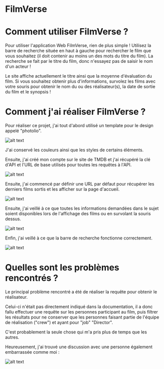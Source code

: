 # FilmVerse

# Comment utiliser FilmVerse ?

Pour utiliser l'application Web FilmVerse, rien de plus simple ! Utilisez la barre de recherche située en haut à gauche pour rechercher le film que vous souhaitez (il doit contenir au moins un des mots du titre du film). La recherche se fait par le titre du film, donc n'essayez pas de saisir le nom d'un acteur !

Le site affiche actuellement le titre ainsi que la moyenne d'évaluation du film. Si vous souhaitez obtenir plus d'informations, survolez les films avec votre souris pour obtenir le nom du ou des réalisateur(s), la date de sortie du film et le synopsis !

# Comment j'ai réaliser FilmVerse ?

Pour réaliser ce projet, j'ai tout d'abord utilisé un template pour le design appelé "photolio".

![alt text](https://media.discordapp.net/attachments/990649587956056165/1111629478146363422/Capture_decran_2023-05-25_135312.png?width=1365&height=671)

J'ai conservé les couleurs ainsi que les styles de certains éléments.

Ensuite, j'ai créé mon compte sur le site de TMDB et j'ai récupéré la clé d'API et l'URL de base utilisés pour toutes les requêtes à l'API.

![alt text](https://media.discordapp.net/attachments/990649587956056165/1111629477542371338/Capture_decran_2023-05-25_105532.png?width=1068&height=671)

Ensuite, j'ai commencé par définir une URL par défaut pour récupérer les derniers films sortis et les afficher sur la page d'accueil.

![alt text](https://media.discordapp.net/attachments/990649587956056165/1111631678104940594/image.png?width=581&height=671)

Ensuite, j'ai veillé à ce que toutes les informations demandées dans le sujet soient disponibles lors de l'affichage des films ou en survolant la souris dessus.

![alt text](https://media.discordapp.net/attachments/990649587956056165/1111633694977970236/image.png)

Enfin, j'ai veillé à ce que la barre de recherche fonctionne correctement.

![alt text](https://media.discordapp.net/attachments/990649587956056165/1111634288773955685/image.png?width=1365&height=671)

# Quelles sont les problèmes rencontrés ?

Le principal problème rencontré a été de réaliser la requête pour obtenir le réalisateur. 

Celui-ci n'était pas directement indiqué dans la documentation, il a donc fallu effectuer une requête sur les personnes participant au film, puis filtrer les résultats pour ne conserver que les personnes faisant partie de l'équipe de réalisation ("crew") et ayant pour "job" "Director". 

C'est probablement la seule chose qui m'a pris plus de temps que les autres. 

Heureusement, j'ai trouvé une discussion avec une personne également embarrassée comme moi :

![alt text](https://media.discordapp.net/attachments/990649587956056165/1111629478897135636/Capture_decran_2023-05-26_094823.png?width=1440&height=511)